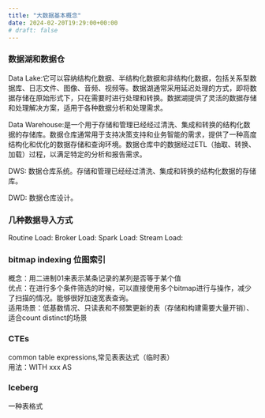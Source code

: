 ```yaml
---
title: "大数据基本概念"
date: 2024-02-20T19:29:00+00:00
# draft: false
---
```


### 数据湖和数据仓
Data Lake:它可以容纳结构化数据、半结构化数据和非结构化数据，包括关系型数据库、日志文件、图像、音频、视频等。数据湖通常采用延迟处理的方式，即将数据存储在原始形式下，只在需要时进行处理和转换。数据湖提供了灵活的数据存储和处理解决方案，适用于各种数据分析和处理需求。

Data Warehouse:是一个用于存储和管理已经经过清洗、集成和转换的结构化数据的存储库。数据仓库通常用于支持决策支持和业务智能的需求，提供了一种高度结构化和优化的数据存储和查询环境。数据仓库中的数据经过ETL（抽取、转换、加载）过程，以满足特定的分析和报告需求。

DWS: 数据仓库系统。存储和管理已经经过清洗、集成和转换的结构化数据的存储库。

DWD: 数据仓库设计。

### 几种数据导入方式  
Routine Load:
Broker Load:
Spark Load:
Stream Load:

### bitmap indexing 位图索引
概念：用二进制01来表示某条记录的某列是否等于某个值  
优点：在进行多个条件筛选的时候，可以直接使用多个bitmap进行与操作，减少了扫描的情况。能够很好加速宽表查询。  
适用场景：低基数情况、只读表和不频繁更新的表（存储和构建需要大量开销）、适合count distinct的场景

### CTEs
common table expressions,常见表表达式（临时表）  
用法：WITH xxx AS

### Iceberg
一种表格式


